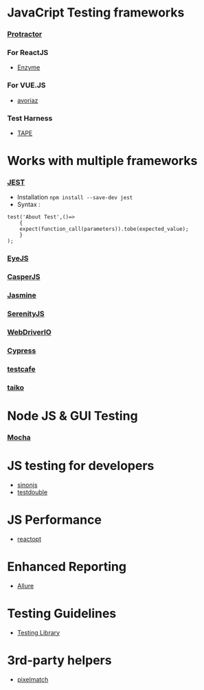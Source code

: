 # JavaCript Testing frameworks

### [Protractor](https://www.protractortest.org/#/)



### For ReactJS
- [Enzyme](https://github.com/enzymejs/enzyme)
### For VUE.JS
- [avoriaz](https://github.com/eddyerburgh/avoriaz)
### Test Harness
- [TAPE](https://github.com/substack/tape)

# Works with multiple frameworks
### [JEST](https://github.com/facebook/jest)
- Installation ```npm install --save-dev jest```
- Syntax :
```
test('About Test',()=>
    {
    expect(function_call(parameters)).tobe(expected_value);  
    }
);
```

### [EyeJS](https://github.com/arguiot/EyeJS)
### [CasperJS](https://www.casperjs.org/)

### [Jasmine](https://jasmine.github.io/)

### [SerenityJS](https://serenity-js.org/)

### [WebDriverIO](https://webdriver.io/)

### [Cypress](https://www.cypress.io/)
### [testcafe](https://github.com/DevExpress/testcafe)
### [taiko](https://github.com/getgauge/taiko)

# Node JS & GUI Testing 

### [Mocha](https://github.com/mochajs/mocha)

# JS testing for developers
- [sinonjs](https://sinonjs.org/)
- [testdouble](https://github.com/testdouble/testdouble.js)

# JS Performance 
- [reactopt](https://github.com/reactopt/reactopt)

# Enhanced Reporting
- [Allure](https://docs.qameta.io/allure/#_javascript)

# Testing Guidelines 
- [Testing Library](https://testing-library.com/)

# 3rd-party helpers
- [pixelmatch](https://github.com/mapbox/pixelmatch)
